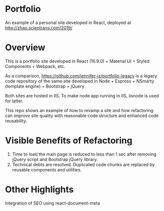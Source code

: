 # Portfolio
An example of a personal site developed in React, deployed at http://zhao.scientrans.com/2019/

# Overview
This is a portfolio site developed in React (16.9.0) + Material UI + Styled Components + Webpack, etc.

As a comparison, https://github.com/jennifer-jz/portfolio-legacy is a legacy code repository of the same site developed in Node + Express + NSmarty (template engine) + Bootstrap + jQuery

Both sites are hosted in IIS. To make node app running in IIS, iisnode is used for latter.

This repo shows an example of how to revamp a site and how refactoring can improve site quality with reasonable code structure and enhanced code reusability. 

# Visible Benefits of Refactoring
1. Time to load the main page is reduced to less than 1 sec after removing jQuery script and Bootstrap jQuery library.
2. Technical debts are resolved. Duplicated code chunks are replaced by reusable components and utilities. 

# Other Highlights
Integration of SEO using react-document-meta 
